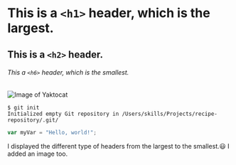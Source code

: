 # This is a `<h1>` header, which is the largest.
## This is a `<h2>` header.
###### This a `<h6>` header, which is the smallest.







![Image of Yaktocat](https://octodex.github.com/images/yaktocat.png)




```
$ git init
Initialized empty Git repository in /Users/skills/Projects/recipe-repository/.git/
```

``` javascript
var myVar = "Hello, world!";
```









I displayed the different type of headers from the largest to the smallest.😃
I added an image too.
